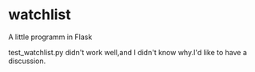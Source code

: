 # watchlist
A little programm in Flask


test_watchlist.py didn't work well,and I didn't know why.I'd like to have a discussion.
